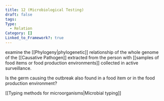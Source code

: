 ```yaml
---
title: 12 (Microbiological Testing)
draft: false
tags: 
Type:
  - Relation
Category: []
Linked_to_Framework?: true
---
```

examine the [[Phylogeny|phylogenetic]] relationship of the whole genome of the [[Causative Pathogen]] extracted from the person with [[samples of food items or food production environments]] collected in active surveillance. 

Is the germ causing the outbreak also found in a food item or in the food production environment?

[[Typing methods for microorganisms|Microbial typing]]